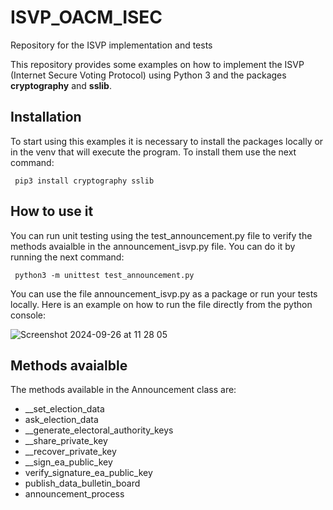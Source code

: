 # ISVP_OACM_ISEC

Repository for the ISVP implementation and tests

This repository provides some examples on how to implement the ISVP (Internet Secure Voting Protocol) using Python 3 and the packages **cryptography** and **sslib**.

## Installation

To start using this examples it is necessary to install the packages locally or in the venv that will execute the program. To install them use the next command:

```
 pip3 install cryptography sslib
```

## How to use it

You can run unit testing using the test_announcement.py file to verify the methods avaialble in the announcement_isvp.py file. You can do it by running the next command:

```
 python3 -m unittest test_announcement.py
```

You can use the file announcement_isvp.py as a package or run your tests locally. Here is an example on how to run the file directly from the python console:

![Screenshot 2024-09-26 at 11 28 05](https://github.com/user-attachments/assets/6541a4ae-7e0b-4a3b-ac07-e5426805d4f4)

## Methods avaialble

The methods available in the Announcement class are:

 - __set_election_data
 - ask_election_data
 - __generate_electoral_authority_keys
 - __share_private_key
 - __recover_private_key
 - __sign_ea_public_key
 - verify_signature_ea_public_key
 - publish_data_bulletin_board
 - announcement_process
